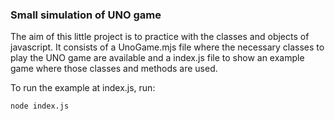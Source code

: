 ### Small simulation of UNO game
The aim of this little project is to practice with the classes and objects of javascript.
It consists of a UnoGame.mjs file where the necessary classes to play the UNO game are available and a index.js file to show an example game where those classes and methods are used.

To run the example at index.js, run:

`node index.js`
